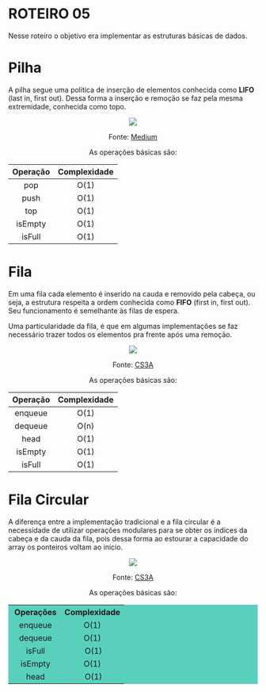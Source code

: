 # ROTEIRO 05

Nesse roteiro o objetivo era implementar as estruturas básicas de dados.

# Pilha

A pilha segue uma política de inserção de elementos conhecida como **LIFO** (last in, first out). Dessa forma a inserção e remoção se faz pela mesma extremidade, conhecida como topo.

<figure>
    <p align="center">
        <img src="https://cdn-images-1.medium.com/max/800/1*kkK3EZNOzBsuwkDNvSVR9g.gif"/>
            <figcaption style="font-size:14px" align="center">
            Fonte: <a href="https://medium.com/dev-blogs/ds-with-js-stack-queue-d91fc8cea7a3">Medium</a>
            </figcaption>
    </p>
</figure>

<center>
As operações básicas são:

| Operação | Complexidade |
| :------: | :----------: |
|   pop    |     O(1)     |
|   push   |     O(1)     |
|   top    |     O(1)     |
|  isEmpty |     O(1)     |
|  isFull  |     O(1)     |
</center>

# Fila

Em uma fila cada elemento é inserido na cauda e removido pela cabeça, ou seja, a estrutura respeita a ordem conhecida como **FIFO** (first in, first out). Seu funcionamento é semelhante às filas de espera.

Uma particularidade da fila, é que em algumas implementações se faz necessário trazer todos os elementos pra frente após uma remoção.

<figure>
    <p align="center">
        <img src="http://daltonschool.github.io/CS3A/assets/queue-animation.gif"/>
            <figcaption style="font-size:14px" align="center">
            Fonte: <a href="http://daltonschool.github.io/CS3A/collections/">CS3A</a>
            </figcaption>
    </p>
</figure>


<center>As operações básicas são:

| Operação | Complexidade |
| :------: | :----------: |
|  enqueue |     O(1)     |
|  dequeue |     O(n)     |
|  head    |     O(1)     |
|  isEmpty |     O(1)     |
|  isFull  |     O(1)     |
</center>


# Fila Circular

A diferença entre a implementação tradicional e a fila circular é a necessidade de utilizar operações modulares para se obter os índices da cabeça e da cauda da fila, pois dessa forma ao estourar a capacidade do array os ponteiros voltam ao inicio.
  

<figure>
    <p align="center">
        <img src="http://daltonschool.github.io/CS3A/assets/queuearray-animation.gif"/>
            <figcaption style="font-size:14px" align="center">
            Fonte: <a href="http://daltonschool.github.io/CS3A/collections/">CS3A</a>
            </figcaption>
    </p>
</figure>
<div align="center">As operações básicas são:

<table style="background-color: #59d0bc; border-color: #000605;">
	<tbody>
		<tr style="height: 23px;">
			<th style="text-align: center; height: 23px;">&nbsp;Opera&ccedil;&otilde;es</th>
			<th style="text-align: center; height: 23px;">Complexidade</th>
		</tr>
		<tr style="height: 23px;">
			<td style="text-align: center; height: 23px;">&nbsp;enqueue</td>
			<td style="text-align: center; height: 23px;">&nbsp;O(1)&nbsp;</td>
		</tr>
		<tr style="height: 23px;">
			<td style="text-align: center; height: 23px;">&nbsp;dequeue</td>
			<td style="text-align: center; height: 23px;">&nbsp;O(1)&nbsp;</td>
		</tr>
		<tr style="height: 23px;">
			<td style="text-align: center; height: 23px;">&nbsp;isFull</td>
			<td style="text-align: center; height: 23px;">&nbsp;O(1)</td>
		</tr>
		<tr style="height: 23px;">
			<td style="text-align: center; height: 23px;">&nbsp;isEmpty</td>
			<td style="text-align: center; height: 23px;">&nbsp;O(1)&nbsp;</td>
		</tr>
		<tr style="height: 23px;">
			<td style="text-align: center; height: 23px;">&nbsp;head</td>
			<td style="text-align: center; height: 23px;">&nbsp;O(1)</td>
		</tr>
	</tbody>
</table>
